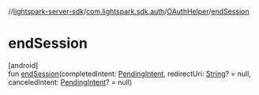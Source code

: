 //[lightspark-server-sdk](../../../index.md)/[com.lightspark.sdk.auth](../index.md)/[OAuthHelper](index.md)/[endSession](end-session.md)

# endSession

[android]\
fun [endSession](end-session.md)(completedIntent: [PendingIntent](https://developer.android.com/reference/kotlin/android/app/PendingIntent.html), redirectUri: [String](https://kotlinlang.org/api/latest/jvm/stdlib/kotlin/-string/index.html)? = null, canceledIntent: [PendingIntent](https://developer.android.com/reference/kotlin/android/app/PendingIntent.html)? = null)
